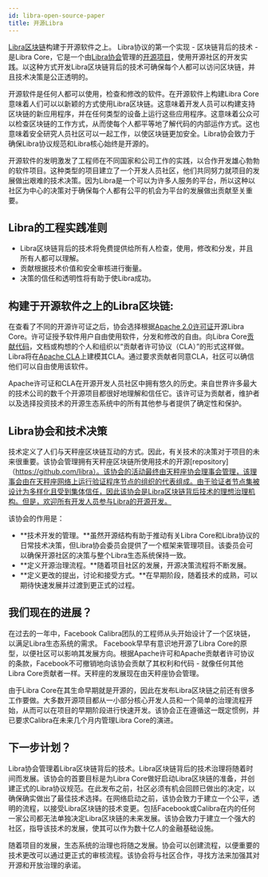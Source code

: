 ```yaml
---
id: libra-open-source-paper
title: 开源Libra
---
```


[Libra区块链](the-libra-blockchain-paper.md)构建于开源软件之上。 Libra协议的第一个实现 - 区块链背后的技术 - 是Libra Core，它是一个由[Libra协会](https://libra.org/en-us/association-council-principles)管理的[开源项目](https://github.com/libra/libra)，使用开源社区的开发实践。以这种方式开发Libra区块链背后的技术可确保每个人都可以访问区块链，并且技术决策是公正透明的。

开源软件是任何人都可以使用，检查和修改的软件。在开源软件上构建Libra Core意味着人们可以以新颖的方式使用Libra区块链。这意味着开发人员可以构建支持区块链的新应用程序，并在任何类型的设备上运行这些应用程序。这意味着公众可以检查区块链的工作方式，从而使每个人都平等地了解代码的内部运作方式。这也意味着安全研究人员社区可以一起工作，以使区块链更加安全。Libra协会致力于确保Libra协议规范和Libra核心始终是开源的。

开源软件的发明激发了工程师在不同国家和公司工作的实践，以合作开发雄心勃勃的软件项目。这种类型的项目建立了一个开发人员社区，他们共同努力就项目的发展做出艰难的技术决策。因为Libra是一个可以为许多人服务的平台，所以这种以社区为中心的决策对于确保每个人都有公平的机会为平台的发展做出贡献至关重要。

## Libra的工程实践准则

* Libra区块链背后的技术将免费提供给所有人检查，使用，修改和分发，并且所有人都可以理解。
* 贡献根据技术价值和安全审核进行衡量。
* 决策的信任和透明性将有助于使Libra成功。

## 构建于开源软件之上的Libra区块链: 

在查看了不同的开源许可证之后，协会选择根据[Apache 2.0许可证](https://www.apache.org/licenses/LICENSE-2.0.html)开源Libra Core。许可证授予软件用户自由使用软件，分发和修改的自由。向Libra Core[贡献代码](community/contributing.md)，文档或构想的个人和组织以“贡献者许可协议（CLA）”的形式这样做。Libra将在[Apache CLA](https://www.apache.org/licenses/contributor-agreements.html)上建模其CLA。通过要求贡献者同意CLA，社区可以确信他们可以自由使用该软件。

Apache许可证和CLA在开源开发人员社区中拥有悠久的历史。来自世界许多最大的技术公司的数千个开源项目都很好地理解和信任它。该许可证为贡献者，维护者以及选择投资技术的开源生态系统中的所有其他参与者提供了确定性和保护。

## Libra协会和技术决策

技术定义了人们与天秤座区块链互动的方式。因此，有关技术的决策对于项目的未来很重要。该协会管理拥有天秤座区块链所使用技术的开源[repository]（https://github.com/libra）。该协会的活动最终由天秤座协会理事会管理，该理事会由在天秤座网络上运行验证程序节点的组织的代表组成。由于验证者节点集被设计为多样化且受到集体信任，因此该协会是Libra区块链背后技术的理想治理机构。但是，欢迎所有开发人员参与Libra的开源开发。

该协会的作用是：

* **技术开发的管理。**虽然开源结构有助于推动有关Libra Core和Libra协议的日常技术决策，但Libra协会委员会提供了一个框架来管理项目。该委员会可以确保开源社区的决策与整个Libra生态系统保持一致。
* **定义开源治理流程。**随着项目社区的发展，开源决策流程将不断发展。
* **定义更改的提出，讨论和接受方式。**在早期阶段，随着技术的成熟，可以期待快速发展并过渡到更正式的过程。

## 我们现在的进展？

在过去的一年中，Facebook Calibra团队的工程师从头开始设计了一个区块链，以满足Libra生态系统的需求。 Facebook早早有意识地开源了Libra Core的原型，以便社区可以影响其发展方向。根据Apache许可和Apache贡献者许可协议的条款，Facebook不可撤销地向该协会贡献了其权利和代码 - 就像任何其他Libra Core贡献者一样。天秤座的发展现在由天秤座协会管理。

由于Libra Core在其生命早期就是开源的，因此在发布Libra区块链之前还有很多工作要做。大多数开源项目都从一小部分核心开发人员和一个简单的治理流程开始，从而可以在项目的早期阶段进行快速开发。该协会正在遵循这一既定惯例，并已要求Calibra在未来几个月内管理Libra Core的演进。

## 下一步计划？

Libra协会管理着Libra区块链背后的技术。Libra区块链背后的技术治理将随着时间而发展。该协会的首要目标是为Libra Core做好启动Libra区块链的准备，并创建正式的Libra协议规范。在此发布之前，社区必须有机会回顾已做出的决定，以确保确实做出了最佳技术选择。在网络启动之前，该协会致力于建立一个公平，透明的流程，以接受Libra区块链的技术变更。包括Facebook或Calibra在内的任何一家公司都无法单独决定Libra区块链的未来发展。该协会致力于建立一个强大的社区，指导该技术的发展，使其可以作为数十亿人的金融基础设施。

随着项目的发展，生态系统的治理也将随之发展。协会可以创建流程，以便重要的技术更改可以通过更正式的审核流程。该协会将与社区合作，寻找方法来加强其对开源和开放治理的承诺。



